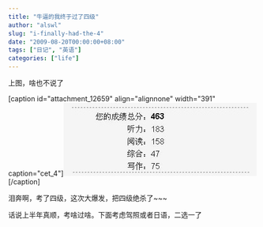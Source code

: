 ```yaml
---
title: "牛逼的我终于过了四级"
author: "alswl"
slug: "i-finally-had-the-4"
date: "2009-08-20T00:00:00+08:00"
tags: ["日记", "英语"]
categories: ["life"]
---
```


上图，啥也不说了

[caption id="attachment_12659" align="alignnone" width="391" caption="cet_4"][![cet_4](../../static/images/upload_dropbox/200908/Snap1.jpg)](../../static/images/upload_dropbox/200908/Snap1.jpg)[/caption]

泪奔啊，考了四级，这次大爆发，把四级绝杀了~~~

话说上半年真顺，考啥过啥。下面考虑驾照或者日语，二选一了


